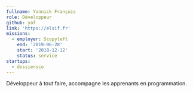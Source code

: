 ```yaml
---
fullname: Yannick François
role: Développeur
github: yaf
link: 'https://elsif.fr'
missions:
  - employer: Scopyleft
    end: '2019-06-28'
    start: '2018-12-12'
    status: service
startups:
  - dossiersco
---
```


Développeur à tout faire, accompagne les apprenants en programmation.
